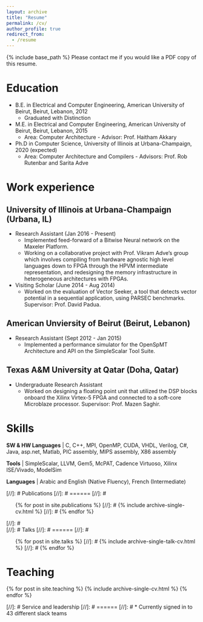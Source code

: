 ```yaml
---
layout: archive
title: "Resume"
permalink: /cv/
author_profile: true
redirect_from:
  - /resume
---
```


{% include base_path %}
Please contact me if you would like a PDF copy of this resume.

Education
======
* B.E. in Electrical and Computer Engineering, American University of Beirut, Beirut, Lebanon, 2012
  * Graduated with Distinction
* M.E. in Electrical and Computer Engineering, American University of Beirut, Beirut, Lebanon, 2015
  * Area: Computer Architecture - Advisor: Prof. Haitham Akkary
* Ph.D in Computer Science, University of Illinois at Urbana-Champaign, 2020 (expected)
  * Area: Computer Architecture and Compilers - Advisors: Prof. Rob Rutenbar and Sarita Adve

Work experience
======

University of Illinois at Urbana-Champaign (Urbana, IL)
------
* Research Assistant (Jan 2016 - Present)
  * Implemented feed-forward of a Bitwise Neural network on the Maxeler Platform.
  * Working on a collaborative project with Prof. Vikram Adve’s group which involves compiling from hardware agnostic high level languages down to FPGA through the HPVM intermediate representation, and redesigning the memory infrastructure in heterogeneous architectures with FPGAs.
* Visiting Scholar (June 2014 - Aug 2014)
  * Worked on the evaluation of Vector Seeker, a tool that detects vector potential in a sequential application, using PARSEC benchmarks. Supervisor: Prof. David Padua.

American Unviersity of Beirut (Beirut, Lebanon)
------
* Research Assistant (Sept 2012 - Jan 2015)
  * Implemented a performance simulator for the OpenSpMT Architecture and API on the SimpleScalar Tool Suite.

Texas A&M University at Qatar (Doha, Qatar)
------
* Undergraduate Research Assistant
  * Worked on designing a floating point unit that utilized the DSP blocks onboard the Xilinx Virtex-5 FPGA
and connected to a soft-core Microblaze processor. Supervisor: Prof. Mazen Saghir.

Skills
======

**SW & HW Languages** &#124; C, C++, MPI, OpenMP, CUDA, VHDL, Verilog, C#, Java, asp.net, Matlab, PIC assembly, MIPS assembly, X86 assembly 

**Tools** &#124; SimpleScalar, LLVM, Gem5, McPAT, Cadence Virtuoso, Xilinx ISE/Vivado, ModelSim

**Languages** &#124; Arabic and English (Native Fluency), French (Intermediate)

[//]: # Publications
[//]: # ======
[//]: #   <ul>{% for post in site.publications %}
[//]: #     {% include archive-single-cv.html %}
[//]: #   {% endfor %}</ul>
[//]: #   
[//]: # Talks
[//]: # ======
[//]: #   <ul>{% for post in site.talks %}
[//]: #     {% include archive-single-talk-cv.html %}
[//]: #   {% endfor %}</ul>
  
Teaching
======
  {% for post in site.teaching %}
    {% include archive-single-cv.html %}
  {% endfor %}
  
[//]: # Service and leadership
[//]: # ======
[//]: # * Currently signed in to 43 different slack teams
